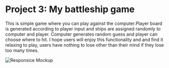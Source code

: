 # Project 3: My battleship game

This is simple game where you can play against the computer.Player board is generated according to player input and ships are assigned randomly to computer and player.
Computer generates random guess and player can choose where to hit.
I hope users will enjoy this functionality and and find it relaxing to play, users have nothing to lose other than their mind if they lose too many times.

![Responsice Mockup]()